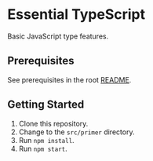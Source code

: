 # Essential TypeScript

Basic JavaScript type features.

## Prerequisites

See prerequisites in the root [README](../../README.md).

## Getting Started

1. Clone this repository.
1. Change to the `src/primer` directory.
1. Run `npm install`.
1. Run `npm start`.
